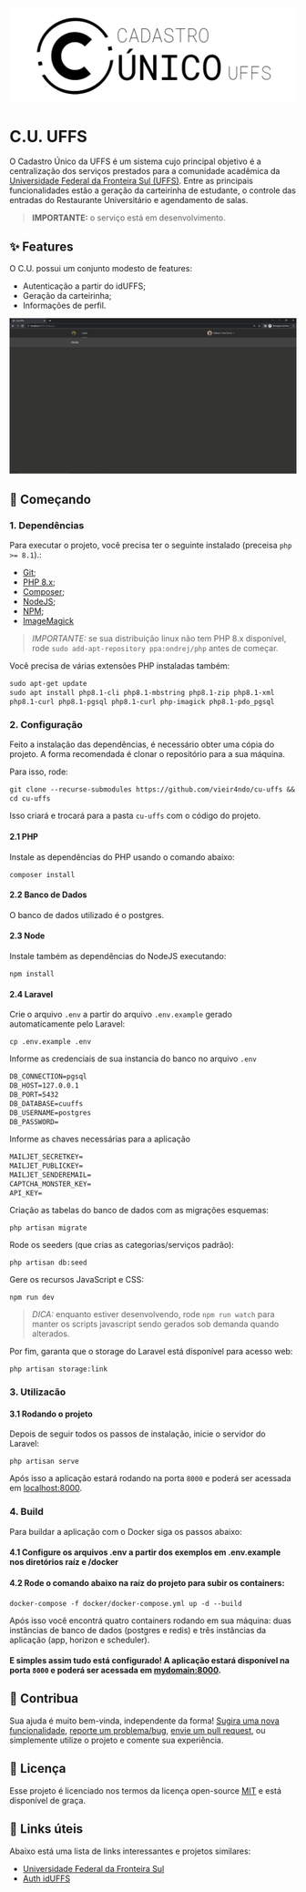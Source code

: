 <p align="center">
    <img width="600" src=".github/logo.png" title="Logo do projeto"><br />
</p>

# C.U. UFFS

O Cadastro Único da UFFS é um sistema cujo principal objetivo é a centralização dos serviços prestados para a comunidade acadêmica da [Universidade Federal da Fronteira Sul (UFFS)](https://www.uffs.edu.br). Entre as principais funcionalidades estão a geração da carteirinha de estudante, o controle das entradas do Restaurante Universitário e agendamento de salas.

> **IMPORTANTE:** o serviço está em desenvolvimento.

## ✨ Features

O C.U. possui um conjunto modesto de features:

- Autenticação a partir do idUFFS;
- Geração da carteirinha;
- Informações de perfil.

![Página inicial do C.U.](.github/cu.cc.png)

## 🚀 Começando

### 1. Dependências

Para executar o projeto, você precisa ter o seguinte instalado (preceisa `php >= 8.1`).:

- [Git](https://git-scm.com);
- [PHP 8.x](https://www.php.net/downloads);
- [Composer](https://getcomposer.org/download/);
- [NodeJS](https://nodejs.org/en/);
- [NPM](https://www.npmjs.com/package/npm);
- [ImageMagick](https://imagemagick.org/script/download.php)

> _IMPORTANTE:_ se sua distribuição linux não tem PHP 8.x disponível, rode `sudo add-apt-repository ppa:ondrej/php` antes de começar.

Você precisa de várias extensões PHP instaladas também:

```
sudo apt-get update
sudo apt install php8.1-cli php8.1-mbstring php8.1-zip php8.1-xml php8.1-curl php8.1-pgsql php8.1-curl php-imagick php8.1-pdo_pgsql
```

### 2. Configuração

Feito a instalação das dependências, é necessário obter uma cópia do projeto. A forma recomendada é clonar o repositório para a sua máquina.

Para isso, rode:

```
git clone --recurse-submodules https://github.com/vieir4ndo/cu-uffs && cd cu-uffs
```

Isso criará e trocará para a pasta `cu-uffs` com o código do projeto.

#### 2.1 PHP

Instale as dependências do PHP usando o comando abaixo:

```
composer install
```

#### 2.2 Banco de Dados

O banco de dados utilizado é o postgres.

#### 2.3 Node

Instale também as dependências do NodeJS executando:

```
npm install
```

#### 2.4 Laravel

Crie o arquivo `.env` a partir do arquivo `.env.example` gerado automaticamente pelo Laravel:

```
cp .env.example .env
```

Informe as credenciais de sua instancia do banco no arquivo `.env`
```
DB_CONNECTION=pgsql
DB_HOST=127.0.0.1
DB_PORT=5432
DB_DATABASE=cuuffs
DB_USERNAME=postgres
DB_PASSWORD=
```

Informe as chaves necessárias para a aplicação
```
MAILJET_SECRETKEY=
MAILJET_PUBLICKEY=
MAILJET_SENDEREMAIL=
CAPTCHA_MONSTER_KEY=
API_KEY=
```

Criação as tabelas do banco de dados com as migrações esquemas:

```
php artisan migrate
```

Rode os seeders (que crias as categorias/serviços padrão):

```
php artisan db:seed
```

Gere os recursos JavaScript e CSS:

```
npm run dev
```

> _DICA:_ enquanto estiver desenvolvendo, rode `npm run watch` para manter os scripts javascript sendo gerados sob demanda quando alterados.

Por fim, garanta que o storage do Laravel está disponível para acesso web:

```
php artisan storage:link
```

### 3. Utilizacão

#### 3.1 Rodando o projeto

Depois de seguir todos os passos de instalação, inicie o servidor do Laravel:

```
php artisan serve
```

Após isso a aplicação estará rodando na porta `8000` e poderá ser acessada em [localhost:8000](http://localhost:8000).

### 4. Build

Para buildar a aplicação com o Docker siga os passos abaixo:

#### 4.1 Configure os arquivos .env a partir dos exemplos em .env.example nos diretórios raíz e /docker

#### 4.2 Rode o comando abaixo na raíz do projeto para subir os containers:

```
docker-compose -f docker/docker-compose.yml up -d --build
```

Após isso você encontrá quatro containers rodando em sua máquina: duas instâncias de banco de dados (postgres e redis) e três instâncias da aplicação (app, horizon e scheduler). 

#### E simples assim tudo está configurado! A aplicação estará disponível na porta `8000` e poderá ser acessada em [mydomain:8000](http://mydomain:8000).

## 🤝 Contribua

Sua ajuda é muito bem-vinda, independente da forma! [Sugira uma nova funcionalidade](https://github.com/vieir4ndo/cu-uffs/issues/new?assignees=&labels=&template=feature_request.md&title=), [reporte um problema/bug](https://github.com/vieir4ndo/cu-uffs/issues/new?assignees=&labels=bug&template=bug_report.md&title=), [envie um pull request](https://github.com/ccuffs/hacktoberfest/blob/master/docs/tutorial-pull-request.md), ou simplemente utilize o projeto e comente sua experiência.

## 🎫 Licença

Esse projeto é licenciado nos termos da licença open-source [MIT](https://choosealicense.com/licenses/mit) e está disponível de graça.

## 🧪 Links úteis

Abaixo está uma lista de links interessantes e projetos similares:

-   [Universidade Federal da Fronteira Sul](https://www.uffs.edu.br)
-   [Auth idUFFS](https://github.com/ccuffs/auth-iduffs)
